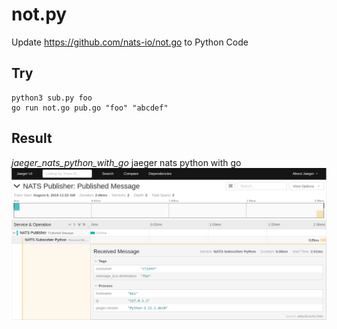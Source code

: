 # not.py
Update https://github.com/nats-io/not.go to Python Code



## Try 

```
python3 sub.py foo
go run not.go pub.go "foo" "abcdef"
```

## Result

_jaeger_nats_python_with_go_
jaeger nats python with go
![](./screenshots/jaeger_nats_python_with_go.png)

